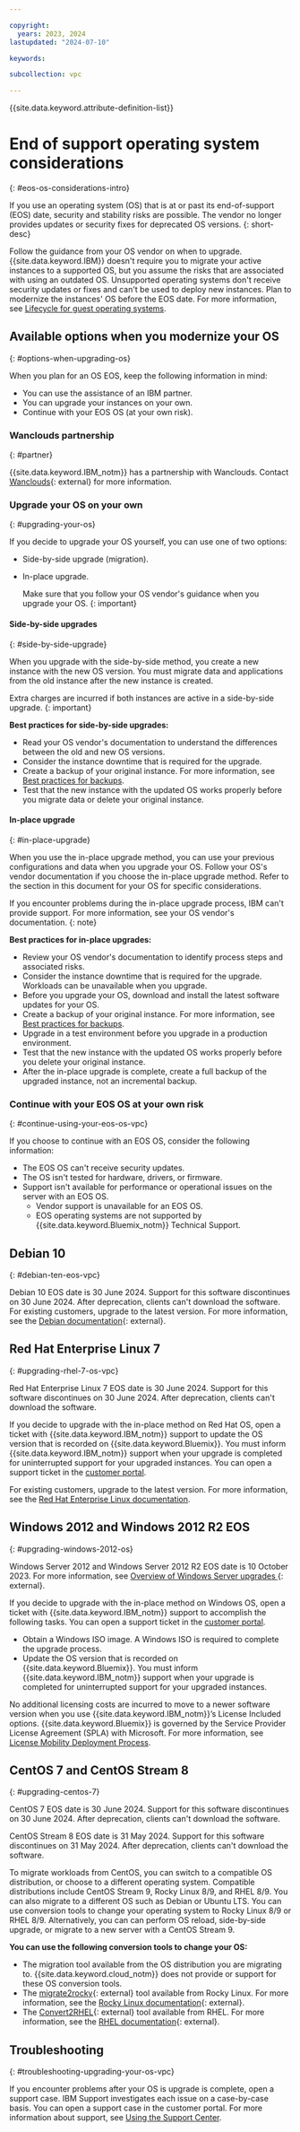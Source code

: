 ```yaml
---

copyright:
  years: 2023, 2024
lastupdated: "2024-07-10"

keywords:

subcollection: vpc

---
```


{{site.data.keyword.attribute-definition-list}}

# End of support operating system considerations
{: #eos-os-considerations-intro}

If you use an operating system (OS) that is at or past its end-of-support (EOS) date, security and stability risks are possible. The vendor no longer provides updates or security fixes for deprecated OS versions.
{: short-desc}

Follow the guidance from your OS vendor on when to upgrade. {{site.data.keyword.IBM}} doesn't require you to migrate your active instances to a supported OS, but you assume the risks that are associated with using an outdated OS. Unsupported operating systems don't receive security updates or fixes and can't be used to deploy new instances. Plan to modernize the instances' OS before the EOS date. For more information, see [Lifecycle for guest operating systems](/docs/vpc?topic=vpc-guest-os-lifecycle).

## Available options when you modernize your OS
{: #options-when-upgrading-os}

When you plan for an OS EOS, keep the following information in mind:

* You can use the assistance of an IBM partner.
* You can upgrade your instances on your own.
* Continue with your EOS OS (at your own risk).

### Wanclouds partnership
{: #partner}

{{site.data.keyword.IBM_notm}} has a partnership with Wanclouds. Contact [Wanclouds](https://wanclouds.net/ibm-request){: external} for more information.

### Upgrade your OS on your own
{: #upgrading-your-os}

If you decide to upgrade your OS yourself, you can use one of two options:

- Side-by-side upgrade (migration).
- In-place upgrade.

   Make sure that you follow your OS vendor's guidance when you upgrade your OS.
   {: important}

#### Side-by-side upgrades
{: #side-by-side-upgrade}

When you upgrade with the side-by-side method, you create a new instance with the new OS version. You must migrate data and applications from the old instance after the new instance is created.

Extra charges are incurred if both instances are active in a side-by-side upgrade.
{: important}

**Best practices for side-by-side upgrades:**

- Read your OS vendor's documentation to understand the differences between the old and new OS versions.
- Consider the instance downtime that is required for the upgrade.
- Create a backup of your original instance. For more information, see [Best practices for backups](/docs/vpc?topic=vpc-backups-vpc-best-practices&interface=ui).
- Test that the new instance with the updated OS works properly before you migrate data or delete your original instance.

#### In-place upgrade
{: #in-place-upgrade}

When you use the in-place upgrade method, you can use your previous configurations and data when you upgrade your OS. Follow your OS's vendor documentation if you choose the in-place upgrade method. Refer to the section in this document for your OS for specific considerations.

If you encounter problems during the in-place upgrade process, IBM can't provide support. For more information, see your OS vendor's documentation.
{: note}

**Best practices for in-place upgrades:**

- Review your OS vendor's documentation to identify process steps and associated risks.
- Consider the instance downtime that is required for the upgrade. Workloads can be unavailable when you upgrade.
- Before you upgrade your OS, download and install the latest software updates for your OS.
- Create a backup of your original instance. For more information, see [Best practices for backups](/docs/vpc?topic=vpc-backups-vpc-best-practices&interface=ui).
- Upgrade in a test environment before you upgrade in a production environment.
- Test that the new instance with the updated OS works properly before you delete your original instance.
- After the in-place upgrade is complete, create a full backup of the upgraded instance, not an incremental backup.

### Continue with your EOS OS at your own risk
{: #continue-using-your-eos-os-vpc}

If you choose to continue with an EOS OS, consider the following information:

- The EOS OS can't receive security updates.
- The OS isn't tested for hardware, drivers, or firmware.
- Support isn't available for performance or operational issues on the server with an EOS OS.
   - Vendor support is unavailable for an EOS OS.
   - EOS operating systems are not supported by {{site.data.keyword.Bluemix_notm}} Technical Support.

## Debian 10
{: #debian-ten-eos-vpc}

Debian 10 EOS date is 30 June 2024. Support for this software discontinues on 30 June 2024. After deprecation, clients can't download the software. For existing customers, upgrade to the latest version.
For more information, see the [Debian documentation](https://www.debian.org/releases/bookworm/amd64/release-notes/ch-upgrading.en.html){: external}.

## Red Hat Enterprise Linux 7
{: #upgrading-rhel-7-os-vpc}

Red Hat Enterprise Linux 7 EOS date is 30 June 2024. Support for this software discontinues on 30 June 2024. After deprecation, clients can't download the software.

If you decide to upgrade with the in-place method on Red Hat OS, open a ticket with {{site.data.keyword.IBM_notm}} support to update the OS version that is recorded on {{site.data.keyword.Bluemix}}. You must inform {{site.data.keyword.IBM_notm}} support when your upgrade is completed for uninterrupted support for your upgraded instances. You can open a support ticket in the [customer portal](https://cloud.ibm.com/).

For existing customers, upgrade to the latest version. For more information, see the [Red Hat Enterprise Linux documentation](https://access.redhat.com/support/policy/updates/errata).

## Windows 2012 and Windows 2012 R2 EOS
{: #upgrading-windows-2012-os}

Windows Server 2012 and Windows Server 2012 R2 EOS date is 10 October 2023. For more information, see [Overview of Windows Server upgrades
](https://learn.microsoft.com/en-us/windows-server/get-started/upgrade-overview){: external}.

If you decide to upgrade with the in-place method on Windows OS, open a ticket with {{site.data.keyword.IBM_notm}} support to accomplish the following tasks. You can open a support ticket in the [customer portal](https://cloud.ibm.com/).
- Obtain a Windows ISO image. A Windows ISO is required to complete the upgrade process.
- Update the OS version that is recorded on {{site.data.keyword.Bluemix}}. You must inform {{site.data.keyword.IBM_notm}} support when your upgrade is completed for uninterrupted support for your upgraded instances.

No additional licensing costs are incurred to move to a newer software version when you use {{site.data.keyword.IBM_notm}}’s License Included options. {{site.data.keyword.Bluemix}} is governed by the Service Provider License Agreement (SPLA) with Microsoft. For more information, see [License Mobility Deployment Process](/docs/microsoft?topic=microsoft-microsoft-license-mobility-process).



## CentOS 7 and CentOS Stream 8
{: #upgrading-centos-7}

CentOS 7 EOS date is 30 June 2024. Support for this software discontinues on 30 June 2024. After deprecation, clients can't download the software.

CentOS Stream 8 EOS date is 31 May 2024. Support for this software discontinues on 31 May 2024. After deprecation, clients can't download the software.

To migrate workloads from CentOS, you can switch to a compatible OS distribution, or choose to a different operating system. Compatible distributions include CentOS Stream 9, Rocky Linux 8/9, and RHEL 8/9. You can also migrate to a different OS such as Debian or Ubuntu LTS. You can use conversion tools to change your operating system to Rocky Linux 8/9 or RHEL 8/9. Alternatively, you can can perform OS reload, side-by-side upgrade, or migrate to a new server with a CentOS Stream 9.

**You can use the following conversion tools to change your OS:**

- The migration tool available from the OS distribution you are migrating to. {{site.data.keyword.cloud_notm}} does not provide or support for these OS conversion tools.
- The [migrate2rocky](https://github.com/rocky-linux/rocky-tools/tree/main/migrate2rocky){: external} tool available from Rocky Linux. For more information, see the [Rocky Linux documentation](https://docs.rockylinux.org/){: external}.
- The [Convert2RHEL](https://www.redhat.com/en/technologies/linux-platforms/enterprise-linux/migration-process/convert2rhel){: external} tool available from RHEL. For more information, see the [RHEL documentation](https://www.redhat.com/en/technologies/linux-platforms/enterprise-linux/migration-process/convert2rhel){: external}.

## Troubleshooting
{: #troubleshooting-upgrading-your-os-vpc}

If you encounter problems after your OS is upgrade is complete, open a support case. IBM Support investigates each issue on a
case-by-case basis. You can open a support case in the customer portal. For more information about support, see [Using the Support Center](/docs/get-support?topic=get-support-using-avatar).
